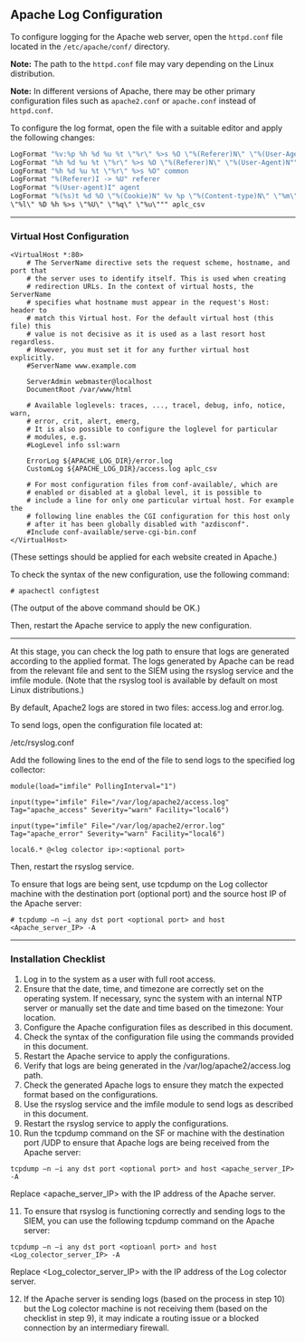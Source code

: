 ## Apache Log Configuration

To configure logging for the Apache web server, open the `httpd.conf` file located in the `/etc/apache/conf/` directory.

**Note:** The path to the `httpd.conf` file may vary depending on the Linux distribution.

**Note:** In different versions of Apache, there may be other primary configuration files such as `apache2.conf` or `apache.conf` instead of `httpd.conf`.

To configure the log format, open the file with a suitable editor and apply the following changes:

```apache
LogFormat "%v:%p %h %d %u %t \"%r\" %>s %O \"%(Referer)N\" \"%(User-Agent)N"" whost_combined
LogFormat "%h %d %u %t \"%r\" %>s %O \"%(Referer)N\" \"%(User-Agent)N"" combined
LogFormat "%h %d %u %t \"%r\" %>s %O" common
LogFormat "%(Referer)I -> %U" referer
LogFormat "%(User-agent)I" agent
LogFormat "%(%s)t %d %O \"%(Cookie)N" %v %p \"%(Content-type)N\" \"%m\" \"%(Referer)N\" \"%(User-agent)N"
\"%l\" %D %h %>s \"%U\" \"%q\" \"%u\""" aplc_csv
```
-------------------------
### Virtual Host Configuration
```
<VirtualHost *:80>
    # The ServerName directive sets the request scheme, hostname, and port that
    # the server uses to identify itself. This is used when creating
    # redirection URLs. In the context of virtual hosts, the ServerName
    # specifies what hostname must appear in the request's Host: header to
    # match this Virtual host. For the default virtual host (this file) this
    # value is not decisive as it is used as a last resort host regardless.
    # However, you must set it for any further virtual host explicitly.
    #ServerName www.example.com

    ServerAdmin webmaster@localhost
    DocumentRoot /var/www/html

    # Available loglevels: traces, ..., tracel, debug, info, notice, warn,
    # error, crit, alert, emerg,
    # It is also possible to configure the loglevel for particular
    # modules, e.g.
    #LogLevel info ssl:warn

    ErrorLog ${APACHE_LOG_DIR}/error.log
    CustomLog ${APACHE_LOG_DIR}/access.log aplc_csv

    # For most configuration files from conf-available/, which are
    # enabled or disabled at a global level, it is possible to
    # include a line for only one particular virtual host. For example the
    # following line enables the CGI configuration for this host only
    # after it has been globally disabled with "azdisconf".
    #Include conf-available/serve-cgi-bin.conf
</VirtualHost>
```
(These settings should be applied for each website created in Apache.)

To check the syntax of the new configuration, use the following command: 

```
# apachectl configtest
 ```

(The output of the above command should be OK.)

Then, restart the Apache service to apply the new configuration.

----------------------------------------------------------------

At this stage, you can check the log path to ensure that logs are generated according to the applied format. The logs generated by Apache can be read from the relevant file and sent to the SIEM using the rsyslog service and the imfile module. (Note that the rsyslog tool is available by default on most Linux distributions.)

By default, Apache2 logs are stored in two files: access.log and error.log.

To send logs, open the configuration file located at:

/etc/rsyslog.conf

Add the following lines to the end of the file to send logs to the specified log collector:
```
module(load="imfile" PollingInterval="1")

input(type="imfile" File="/var/log/apache2/access.log" Tag="apache_access" Severity="warn" Facility="local6")

input(type="imfile" File="/var/log/apache2/error.log" Tag="apache_error" Severity="warn" Facility="local6")

local6.* @<log colector ip>:<optional port>
```
Then, restart the rsyslog service.

To ensure that logs are being sent, use tcpdump on the Log collector machine with the destination port (optional port) and the source host IP of the Apache server:
```
# tcpdump –n –i any dst port <optional port> and host <Apache_server_IP> -A
```
-------------------------------------------------------------

### Installation Checklist
1. Log in to the system as a user with full root access.
2. Ensure that the date, time, and timezone are correctly set on the operating system. If necessary, sync the system with an internal NTP server or manually set the date and time based on the timezone: Your location.
3. Configure the Apache configuration files as described in this document.
4. Check the syntax of the configuration file using the commands provided in this document.
5. Restart the Apache service to apply the configurations.
6. Verify that logs are being generated in the /var/log/apache2/access.log path.
7. Check the generated Apache logs to ensure they match the expected format based on the configurations.
8. Use the rsyslog service and the imfile module to send logs as described in this document.
9. Restart the rsyslog service to apply the configurations.
10. Run the tcpdump command on the SF or <log collector> machine with the destination port <optional port>/UDP to ensure that Apache logs are being received from the Apache server:

```
tcpdump –n –i any dst port <optional port> and host <apache_server_IP> -A
```
Replace <apache_server_IP> with the IP address of the Apache server.

11. To ensure that rsyslog is functioning correctly and sending logs to the SIEM, you can use the following tcpdump command on the Apache server:
```
tcpdump –n –i any dst port <optioanl port> and host <Log_colector_server_IP> -A
```
Replace <Log_colector_server_IP> with the IP address of the Log colector server.

12. If the Apache server is sending logs (based on the process in step 10) but the Log colector machine is not receiving them (based on the checklist in step 9), it may indicate a routing issue or a blocked connection by an intermediary firewall.
